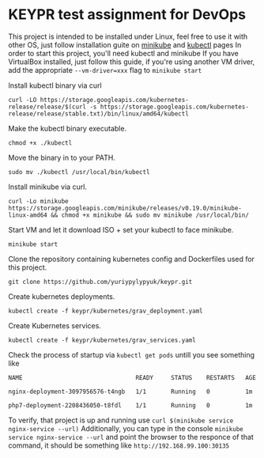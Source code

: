 # KEYPR test assignment for DevOps


This project is intended to be installed under Linux, feel free to use it with other OS, just follow installation guite on [minikube](https://github.com/kubernetes/minikube/releases) and [kubectl](https://kubernetes.io/docs/tasks/tools/install-kubectl/) pages
In order to start this project, you'll need kubectl and minikube
If you have VirtualBox installed, just follow this guide, if you're using another VM driver, add the appropriate `--vm-driver=xxx` flag to `minikube start`


Install kubectl binary via curl

`curl -LO https://storage.googleapis.com/kubernetes-release/release/$(curl -s https://storage.googleapis.com/kubernetes-release/release/stable.txt)/bin/linux/amd64/kubectl`

Make the kubectl binary executable.

`chmod +x ./kubectl`

Move the binary in to your PATH.

`sudo mv ./kubectl /usr/local/bin/kubectl`


Install minikube via curl.

`curl -Lo minikube https://storage.googleapis.com/minikube/releases/v0.19.0/minikube-linux-amd64 && chmod +x minikube && sudo mv minikube /usr/local/bin/`

Start VM and let it download ISO + set your kubectl to face minikube.

`minikube start`

Clone the repository containing kubernetes config and Dockerfiles used for this project.

`git clone https://github.com/yuriypylypyuk/keypr.git`

Create kubernetes deployments.

`kubectl create -f keypr/kubernetes/grav_deployment.yaml`

Create Kubernetes services.

`kubectl create -f keypr/kubernetes/grav_services.yaml`

Check the process of startup via `kubectl get pods` untill you see something like 

`NAME                                READY     STATUS    RESTARTS   AGE`

`nginx-deployment-3097956576-t4ngb   1/1       Running   0          1m`

`php7-deployment-2208436050-t8fdl    1/1       Running   0          1m`

To verify, that project is up and running use `curl $(minikube service nginx-service --url)`
Additionally, you can type in the console `minikube service nginx-service --url` and point the browser to the responce of that command, it should be something like `http://192.168.99.100:30135`
